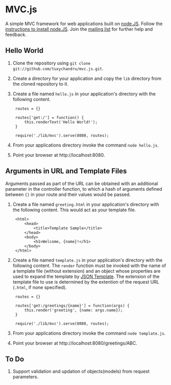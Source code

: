 MVC.js
======

A simple MVC framework for web applications built on [node.JS](http://nodejs.org/).  Follow the [instructions to install node.JS](http://nodejs.org/#download).  Join the [mailing list](http://groups.google.com/group/mvcjs) for further help and feedback.

Hello World
-----------

1. Clone the repository using `git clone git://github.com/tuxychandru/mvc.js.git`.
2. Create a directory for your application and copy the `lib` directory from the cloned repository to it.
3. Create a file named `hello.js` in your application's directory with the following content.

        routes = {}

        routes['get:/'] = function() {
            this.renderText('Hello World!');
        }

        require('./lib/mvc').serve(8080, routes);

4. From your applications directory invoke the command `node hello.js`.
5. Point your browser at http://localhost:8080.

Arguments in URL and Template Files
-----------------------------------

Arguments passed as part of the URL can be obtained with an additional parameter in the controller function, to which a hash of arguments defined between `{}` in your route and their values would be passed.

1. Create a file named `greeting.html` in your application's directory with the following content.  This would act as your template file.

        <html>
            <head>
                <title>Template Sample</title>
            </head>
            <body>
                <h1>Welcome, {name}!</h1>
            </body>
        </html>

2. Create a file named `template.js` in your application's directory with the following content.  The `render` function must be invoked with the name of a template file (without extension) and an object whose properties are used to expand the template by [JSON Template](http://code.google.com/p/json-template/).  The extension of the template file to use is determined by the extention of the request URL (`.html`, if none specified).

        routes = {}

        routes['get:/greetings/{name}'] = function(args) {
            this.render('greeting', {name: args.name});
        }

        require('./lib/mvc').serve(8080, routes);

4. From your applications directory invoke the command `node template.js`.
5. Point your browser at http://localhost:8080/greetings/ABC.

To Do
-----

1. Support validation and updation of objects(models) from request parameters.

